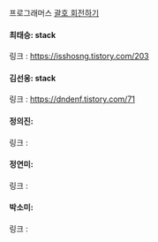 프로그래머스 [괄호 회전하기](https://school.programmers.co.kr/learn/courses/30/lessons/76502) <br>

#### 최태승: stack
링크 : https://isshosng.tistory.com/203

#### 김선웅: stack
링크 : https://dndenf.tistory.com/71

#### 정의진: 
링크 : 

#### 정연미: 
링크 : 

#### 박소미:
링크 :
